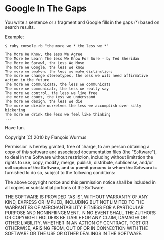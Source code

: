 Google In The Gaps
==================

You write a sentence or a fragment and Google fills in the gaps (*) based on search results.

Example:

    $ ruby console.rb "the more we * the less we *"
  
    The More We Know, the Less We Agree
    The More We Learn The Less We Know For Sure - by Ted Sheridan 
    The More We Sprawl, the Less We Move
    The more we Google, the less we know
    The more we awaken, the less we make distinctions
    The more we change stereotypes, the less we will need affirmative action in the future
    The more we communicate, the less we communicate
    The more we communicate, the less we really say
    The more we control, the less we live free
    The more we count, the less we understand
    The more we design, the less we die
    The more we divide ourselves the less we accomplish over silly bickering
    The more we drink the less we feel like thinking
    ...

Have fun.

Copyright (C) 2010 by François Wurmus

Permission is hereby granted, free of charge, to any person obtaining a copy
of this software and associated documentation files (the "Software"), to deal
in the Software without restriction, including without limitation the rights
to use, copy, modify, merge, publish, distribute, sublicense, and/or sell
copies of the Software, and to permit persons to whom the Software is
furnished to do so, subject to the following conditions:

The above copyright notice and this permission notice shall be included in
all copies or substantial portions of the Software.

THE SOFTWARE IS PROVIDED "AS IS", WITHOUT WARRANTY OF ANY KIND, EXPRESS OR
IMPLIED, INCLUDING BUT NOT LIMITED TO THE WARRANTIES OF MERCHANTABILITY,
FITNESS FOR A PARTICULAR PURPOSE AND NONINFRINGEMENT. IN NO EVENT SHALL THE
AUTHORS OR COPYRIGHT HOLDERS BE LIABLE FOR ANY CLAIM, DAMAGES OR OTHER
LIABILITY, WHETHER IN AN ACTION OF CONTRACT, TORT OR OTHERWISE, ARISING FROM,
OUT OF OR IN CONNECTION WITH THE SOFTWARE OR THE USE OR OTHER DEALINGS IN
THE SOFTWARE.